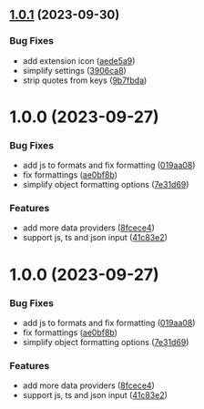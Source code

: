 ## [1.0.1](https://github.com/1nVitr0/plugin-vscode-format-list/compare/v1.0.0...v1.0.1) (2023-09-30)


### Bug Fixes

* add extension icon ([aede5a9](https://github.com/1nVitr0/plugin-vscode-format-list/commit/aede5a9687fc968b7cdc91fec92c5ec402e6f47c))
* simplify settings ([3906ca8](https://github.com/1nVitr0/plugin-vscode-format-list/commit/3906ca829a413fe431106cdc5f54a0d944d2aa54))
* strip quotes from keys ([9b7fbda](https://github.com/1nVitr0/plugin-vscode-format-list/commit/9b7fbda84ee2c2c391fefe1cd9b7677af5897b65))

# 1.0.0 (2023-09-27)


### Bug Fixes

* add js to formats and fix formatting ([019aa08](https://github.com/1nVitr0/plugin-vscode-format-list/commit/019aa08b812a20a1737f1f3a3156340f51cbccb4))
* fix formattings ([ae0bf8b](https://github.com/1nVitr0/plugin-vscode-format-list/commit/ae0bf8b3419e62698f001a1cd370ebe00b2557ac))
* simplify object formatting options ([7e31d69](https://github.com/1nVitr0/plugin-vscode-format-list/commit/7e31d694c5365181fd234cb4f63272de7802b15e))


### Features

* add more data providers ([8fcece4](https://github.com/1nVitr0/plugin-vscode-format-list/commit/8fcece424d5f63fb030198e24438f04035e5f838))
* support js, ts and json input ([41c83e2](https://github.com/1nVitr0/plugin-vscode-format-list/commit/41c83e2e17532bcc6888e8d7b2dc0a96b3bd6f45))

# 1.0.0 (2023-09-27)


### Bug Fixes

* add js to formats and fix formatting ([019aa08](https://github.com/1nVitr0/plugin-vscode-format-list/commit/019aa08b812a20a1737f1f3a3156340f51cbccb4))
* fix formattings ([ae0bf8b](https://github.com/1nVitr0/plugin-vscode-format-list/commit/ae0bf8b3419e62698f001a1cd370ebe00b2557ac))
* simplify object formatting options ([7e31d69](https://github.com/1nVitr0/plugin-vscode-format-list/commit/7e31d694c5365181fd234cb4f63272de7802b15e))


### Features

* add more data providers ([8fcece4](https://github.com/1nVitr0/plugin-vscode-format-list/commit/8fcece424d5f63fb030198e24438f04035e5f838))
* support js, ts and json input ([41c83e2](https://github.com/1nVitr0/plugin-vscode-format-list/commit/41c83e2e17532bcc6888e8d7b2dc0a96b3bd6f45))
